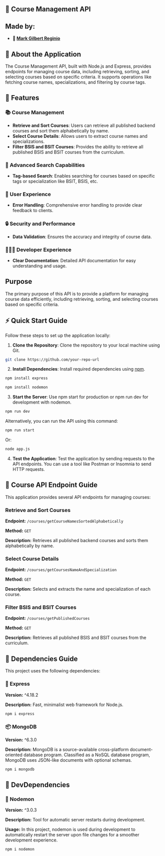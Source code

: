 ## 🚀 Course Management API

## Made by:

- **👤 [Mark Gilbert Reginio](https://www.facebook.com/Endzy.ML.1?mibextid=LQQJ4d)**

## 💬 About the Application

The Course Management API, built with Node.js and Express, provides endpoints for managing course data, including retrieving, sorting, and selecting courses based on specific criteria. It supports operations like fetching course names, specializations, and filtering by course tags.

## 🌟 Features

### 📚 Course Management
- **Retrieve and Sort Courses**: Users can retrieve all published backend courses and sort them alphabetically by name.
- **Select Course Details**: Allows users to extract course names and specializations.
- **Filter BSIS and BSIT Courses**: Provides the ability to retrieve all published BSIS and BSIT courses from the curriculum.

### 🔎 Advanced Search Capabilities
- **Tag-based Search**: Enables searching for courses based on specific tags or specialization like BSIT, BSIS, etc.

### 🤩 User Experience
- **Error Handling**: Comprehensive error handling to provide clear feedback to clients.

### 🔒 Security and Performance
- **Data Validation**: Ensures the accuracy and integrity of course data.

### 👨🏻‍💻 Developer Experience
- **Clear Documentation**: Detailed API documentation for easy understanding and usage.

## Purpose

The primary purpose of this API is to provide a platform for managing course data efficiently, including retrieving, sorting, and selecting courses based on specific criteria.

## ⚡ Quick Start Guide

Follow these steps to set up the application locally:

1. **Clone the Repository**: Clone the repository to your local machine using Git.

```bash
git clone https://github.com/your-repo-url
```

2. **Install Dependencies**: Install required dependencies using [npm](https://www.npmjs.com/).

```bash
npm install express
```
```bash
npm install nodemon
```

3. **Start the Server**: Use npm start for production or npm run dev for development with nodemon.

```bash
npm run dev
```
Alternatively, you can run the API using this command:
```bash
npm run start
```
Or:
```bash
node app.js
```

4. **Test the Application**: Test the application by sending requests to the API endpoints. You can use a tool like Postman or Insomnia to send HTTP requests.

## 🔭 Course API Endpoint Guide

This application provides several API endpoints for managing courses:

### Retrieve and Sort Courses

**Endpoint:** `/courses/getCourseNamesSortedAlphabetically`

**Method:** `GET`

**Description:** Retrieves all published backend courses and sorts them alphabetically by name.

### Select Course Details

**Endpoint:** `/courses/getCoursesNameAndSpecialization`

**Method:** `GET`

**Description:** Selects and extracts the name and specialization of each course.

### Filter BSIS and BSIT Courses

**Endpoint:** `/courses/getPublishedCourses`

**Method:** `GET`

**Description:** Retrieves all published BSIS and BSIT courses from the curriculum.

## 🧾 Dependencies Guide

This project uses the following dependencies:

### 🚀 Express

**Version:** ^4.18.2

**Description:** Fast, minimalist web framework for Node.js.
```bash
npm i express

```
### 📦 MongoDB

**Version:** ^6.3.0

**Description:** MongoDB is a source-available cross-platform document-oriented database program. Classified as a NoSQL database program, MongoDB uses JSON-like documents with optional schemas.
```bash
npm i mongodb

```

## 🔧 DevDependencies

### 🤖 Nodemon

**Version:** ^3.0.3

**Description:** Tool for automatic server restarts during development.

**Usage:** In this project, nodemon is used during development to automatically restart the server upon file changes for a smoother development experience.
```bash
npm i nodemon
```